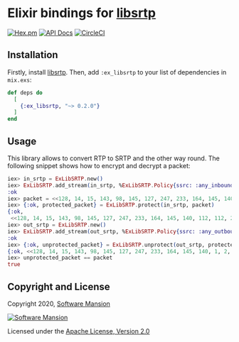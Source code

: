 # Elixir bindings for [libsrtp]

[![Hex.pm](https://img.shields.io/hexpm/v/ex_libsrtp.svg)](https://hex.pm/packages/ex_libsrtp)
[![API Docs](https://img.shields.io/badge/api-docs-yellow.svg?style=flat)](https://hexdocs.pm/ex_libsrtp/)
[![CircleCI](https://circleci.com/gh/membraneframework/ex_libsrtp.svg?style=svg)](https://circleci.com/gh/membraneframework/ex_libsrtp)

## Installation

Firstly, install [libsrtp]. Then, add `:ex_libsrtp` to your list of dependencies in `mix.exs`:

```elixir
def deps do
  [
    {:ex_libsrtp, "~> 0.2.0"}
  ]
end
```

## Usage

This library allows to convert RTP to SRTP and the other way round. The following snippet shows how to encrypt and decrypt a packet:

```elixir
iex> in_srtp = ExLibSRTP.new()
iex> ExLibSRTP.add_stream(in_srtp, %ExLibSRTP.Policy{ssrc: :any_inbound, key: "aaaaaaaaaaaaaaaaaaaaaaaaaaaaaa"})
:ok
iex> packet = <<128, 14, 15, 143, 98, 145, 127, 247, 233, 164, 145, 140, 1, 2, 3, 4>>
iex> {:ok, protected_packet} = ExLibSRTP.protect(in_srtp, packet)
{:ok,
 <<128, 14, 15, 143, 98, 145, 127, 247, 233, 164, 145, 140, 112, 112, 222, 241, 148, 205, 10, 185, 78, 20, 27, 103, 2, 207>>}
iex> out_srtp = ExLibSRTP.new()
iex> ExLibSRTP.add_stream(out_srtp, %ExLibSRTP.Policy{ssrc: :any_outbound, key: "aaaaaaaaaaaaaaaaaaaaaaaaaaaaaa"})
:ok
iex> {:ok, unprotected_packet} = ExLibSRTP.unprotect(out_srtp, protected_packet)
{:ok, <<128, 14, 15, 143, 98, 145, 127, 247, 233, 164, 145, 140, 1, 2, 3, 4>>}
iex> unprotected_packet == packet
true
```

## Copyright and License

Copyright 2020, [Software Mansion](https://swmansion.com/?utm_source=git&utm_medium=readme&utm_campaign=ex_libsrtp)

[![Software Mansion](https://logo.swmansion.com/logo?color=white&variant=desktop&width=200&tag=membrane-github)](https://swmansion.com/?utm_source=git&utm_medium=readme&utm_campaign=ex_libsrtp)

Licensed under the [Apache License, Version 2.0](LICENSE)

[libsrtp]: https://github.com/cisco/libsrtp
